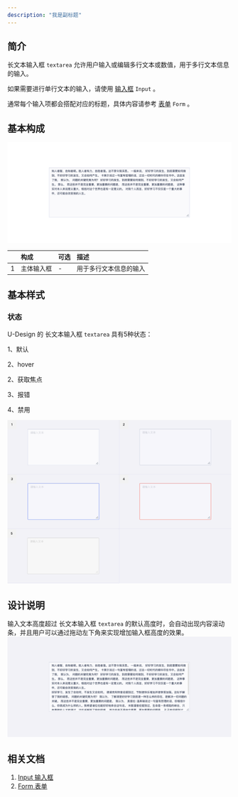 ```yaml
---
description: "我是副标题"
---
```

<!--副标题具体写法见源代码模式-->

## 简介

长文本输入框 `textarea` 允许用户输入或编辑多行文本或数值，用于多行文本信息的输入。

如果需要进行单行文本的输入，请使用 [输入框]()  `Input` 。

通常每个输入项都会搭配对应的标题，具体内容请参考 [表单]()  `Form` 。


## 基本构成

![1](../../../images/textarea/1-9484426.png)

|      | 构成  | 可选  |描述                            |
| :--: | :-----| :--- |:------------------------------ |
|  1   | 主体输入框 | - |用于多行文本信息的输入  |






## 基本样式
### 状态
U-Design 的 长文本输入框 `textarea` 具有5种状态：

1、默认

2、hover

2、获取焦点

3、报错

4、禁用


![2](../../../images/textarea/2-9485174.png)



## 设计说明

输入文本高度超过 长文本输入框 `textarea` 的默认高度时，会自动出现内容滚动条，并且用户可以通过拖动左下角来实现增加输入框高度的效果。
![3](../../../images/textarea/3.png)


<!--

## 主题

| 内容 | 值           | 默认值  |
| :--- | :----------- | :------ |
| icon | icon/nothing | nothing |
| icon | icon/nothing | nothing |


-->


## 相关文档

1. [Input 输入框]()
2. [Form 表单]()
